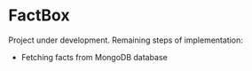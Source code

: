 # FactBox

Project under development. 
Remaining steps of implementation:

- Fetching facts from MongoDB database
